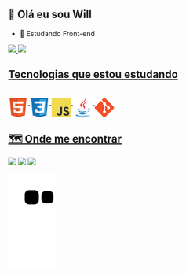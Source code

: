 ## 👋 Olá eu sou Will
- 🌱 Estudando Front-end


<div style="display: inline-block" align="center">
  <a href="https://github.com/willolivers">
  <img height="180em" src="https://github-readme-stats.vercel.app/api?username=willolivers&show_icons=true&theme=jolly&include_all_commits=true&count_private=true"/>
  <img height="180em" src="https://github-readme-stats.vercel.app/api/top-langs/?username=willolivers&layout=compact&langs_count=7&theme=jolly"/>
  </div>
  
 ## Tecnologias que estou estudando
 
  <div style="display: inline_block"><br>
  <img align="top" alt="Will-HTML" height="40" width="40" src="https://raw.githubusercontent.com/devicons/devicon/master/icons/html5/html5-original.svg">
  <img align="top" alt="Will-CSS" height="40" width="40" src="https://raw.githubusercontent.com/devicons/devicon/master/icons/css3/css3-original.svg">
  <img align="top" alt="Will-CSS" height="40" width="40" src="https://raw.githubusercontent.com/devicons/devicon/master/icons/javascript/javascript-original.svg">
  <img align="top" alt="Will-JAVA" height="40" width="40" src="https://raw.githubusercontent.com/devicons/devicon/master/icons/java/java-original.svg">
   <img align="top" alt="Will-JAVA" height="40" width="40" src="https://raw.githubusercontent.com/devicons/devicon/master/icons/git/git-original.svg">
  </div>

## 🗺️ Onde me encontrar
<div>
  <a href="https://instagram.com/willy_olivers" target="_blank"><img src="https://img.shields.io/badge/Instagram-E4405F?style=for-the-badge&logo=instagram&logoColor=white" target="_blank"></a>
  <a href = "mailto:studioswilloliver@gmail.com"><img src="https://img.shields.io/badge/Gmail-D14836?style=for-the-badge&logo=gmail&logoColor=white" destino ="_blank"></a>
  <a href="https://www.linkedin.com/in/willy-oliveira-2542a0208" target="_blank"><img src="https://img.shields.io/badge/LinkedIn-0077B5?style=for-the-badge&logo=linkedin&logoColor=white" target="_blank"></a>
</div>

 ![ Animação de cobra ](https://github.com/rafaballerini/rafaballerini/blob/output/github-contribution-grid-snake.svg)
